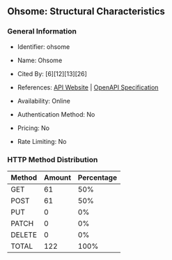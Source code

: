 ## Ohsome: Structural Characteristics

### General Information

- Identifier: ohsome

- Name: Ohsome

- Cited By: [6][12][13][26]

- References: [API Website](https://docs.ohsome.org/ohsome-api) | [OpenAPI Specification](https://github.com/GIScience/ohsome-api/blob/main/docs/_static/swagger-aggregation.json)

- Availability: Online

- Authentication Method: No

- Pricing: No

- Rate Limiting: No

### HTTP Method Distribution

| Method | Amount | Percentage |
|--------|--------|------------|
| GET | 61 | 50% |
| POST | 61 | 50% |
| PUT | 0 | 0% |
| PATCH | 0 | 0% |
| DELETE | 0 | 0% |
| TOTAL | 122 | 100% |
